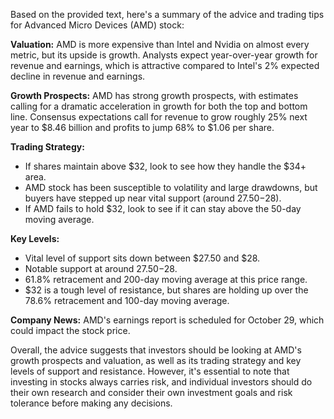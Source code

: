 Based on the provided text, here's a summary of the advice and trading tips for Advanced Micro Devices (AMD) stock:

**Valuation:** AMD is more expensive than Intel and Nvidia on almost every metric, but its upside is growth. Analysts expect year-over-year growth for revenue and earnings, which is attractive compared to Intel's 2% expected decline in revenue and earnings.

**Growth Prospects:** AMD has strong growth prospects, with estimates calling for a dramatic acceleration in growth for both the top and bottom line. Consensus expectations call for revenue to grow roughly 25% next year to $8.46 billion and profits to jump 68% to $1.06 per share.

**Trading Strategy:**

* If shares maintain above $32, look to see how they handle the $34+ area.
* AMD stock has been susceptible to volatility and large drawdowns, but buyers have stepped up near vital support (around $27.50-$28).
* If AMD fails to hold $32, look to see if it can stay above the 50-day moving average.

**Key Levels:**

* Vital level of support sits down between $27.50 and $28.
* Notable support at around $27.50-$28.
* 61.8% retracement and 200-day moving average at this price range.
* $32 is a tough level of resistance, but shares are holding up over the 78.6% retracement and 100-day moving average.

**Company News:** AMD's earnings report is scheduled for October 29, which could impact the stock price.

Overall, the advice suggests that investors should be looking at AMD's growth prospects and valuation, as well as its trading strategy and key levels of support and resistance. However, it's essential to note that investing in stocks always carries risk, and individual investors should do their own research and consider their own investment goals and risk tolerance before making any decisions.